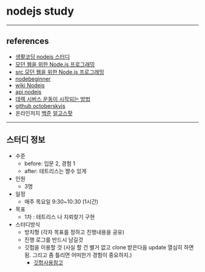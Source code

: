 # nodejs study
---

## references
* [생활코딩 nodejs 스터디](https://github.com/netpyoung/study.nodejs)
* [모던 웹을 위한 Node.js 프로그래밍](http://www.hanb.co.kr/book/look.html?isbn=978-89-7914-888-6)
* [src 모던 웹을 위한 Node.js 프로그래밍](https://github.com/rintiantta/hanbit.modern.node)
* [nodebeginner](http://www.nodebeginner.org/)
* [wiki Nodejs](http://en.wikipedia.org/wiki/Nodejs)
* [api nodejs](http://nodejs.org/docs/latest/api/)
* [데렉 시버스 운동이 시작되는 방법](http://www.ted.com/talks/lang/ko/derek_sivers_how_to_start_a_movement.html)
* [github octoberskyjs](https://github.com/octoberskyjs/home)
* 온라인저지 [백준](https://www.acmicpc.net/) [알고스팟](https://algospot.com/judge/problem/list/)
---

## 스터디 정보

* 수준
	* before: 입문 2, 경험 1
	* after: 테트리스는 짤수 있게
* 인원
	* 3명
* 일정
	*  매주 목요일 9:30~10:30 (1시간)
* 목표
	* 1차 : 테트리스 나 지뢰찾기 구현
* 스터디방식
	* 방치형 (각자 목표를 정하고 진행내용을 공유)
	* 진행 로그를 반드시 남길것
	* 깃헙을 이용할 것 (사실 할 건 별거 없고 clone 받은다음 update 열심히 하면 됨. 그리고 좀 틀리면 어떠한가 경험이 중요하지.) 
		* [깃헙사용참고](http://emflant.tistory.com/123)


